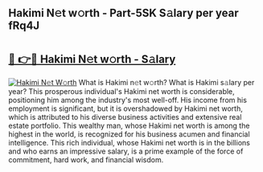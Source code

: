 ## Hakimi N𝚎t w𝚘rth - Part-5SK S𝚊lary per year fRq4J

# <h2><a href="http://gc25si.nevu.top/?p=Hakimi">🔗 👉🔴 Hakimi N𝚎t w𝚘rth - S𝚊lary</a></h2>

[![Hakimi N𝚎t W𝚘rth](https://i.imgur.com/Oavwk0R.jpeg)](http://gc25si.nevu.top/?p=Hakimi)
What is Hakimi n𝚎t w𝚘rth? What is Hakimi s𝚊lary per year?
This prosperous individual's Hakimi net worth is considerable, positioning him among the industry's most well-off. His income from his employment is significant, but it is overshadowed by Hakimi net worth, which is attributed to his diverse business activities and extensive real estate portfolio. This wealthy man, whose Hakimi net worth is among the highest in the world, is recognized for his business acumen and financial intelligence. This rich individual, whose Hakimi net worth is in the billions and who earns an impressive salary, is a prime example of the force of commitment, hard work, and financial wisdom.

